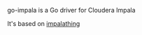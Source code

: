 go-impala is a Go driver for Cloudera Impala

It's based on [impalathing](https://github.com/koblas/impalathing)
